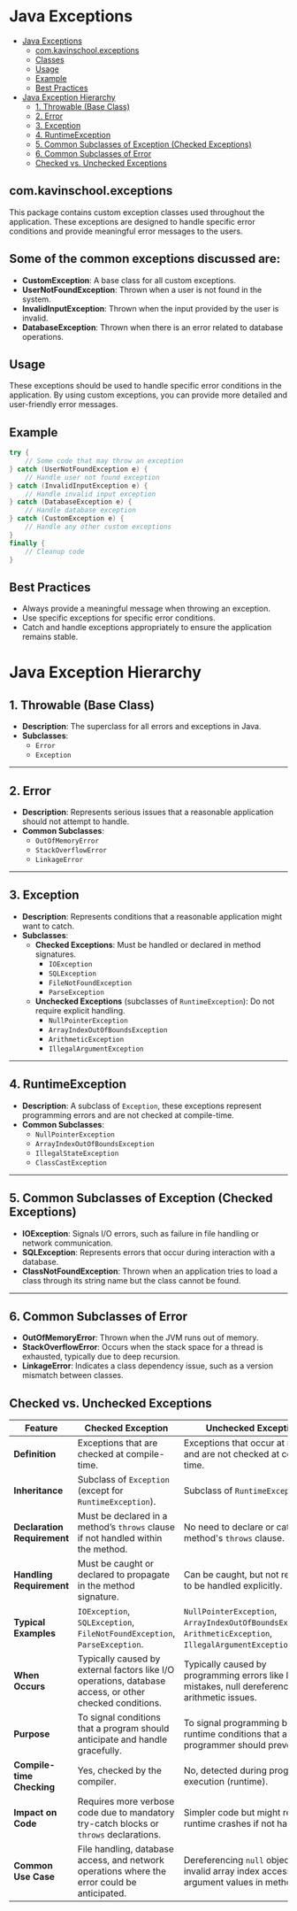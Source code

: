 # Java Exceptions

- [Java Exceptions](#java-exceptions)
  - [com.kavinschool.exceptions](#comkavinschoolexceptions)
  - [Classes](#classes)
  - [Usage](#usage)
  - [Example](#example)
  - [Best Practices](#best-practices)
- [Java Exception Hierarchy](#java-exception-hierarchy)
  - [1. Throwable (Base Class)](#1-throwable-base-class)
  - [2. Error](#2-error)
  - [3. Exception](#3-exception)
  - [4. RuntimeException](#4-runtimeexception)
  - [5. Common Subclasses of Exception (Checked Exceptions)](#5-common-subclasses-of-exception-checked-exceptions)
  - [6. Common Subclasses of Error](#6-common-subclasses-of-error)
  - [Checked vs. Unchecked Exceptions](#checked-vs-unchecked-exceptions)

## com.kavinschool.exceptions

This package contains custom exception classes used throughout the application. These exceptions are designed to handle specific error conditions and provide meaningful error messages to the users.

## Some of the common exceptions discussed are:

- **CustomException**: A base class for all custom exceptions.
- **UserNotFoundException**: Thrown when a user is not found in the system.
- **InvalidInputException**: Thrown when the input provided by the user is invalid.
- **DatabaseException**: Thrown when there is an error related to database operations.

## Usage

These exceptions should be used to handle specific error conditions in the application. By using custom exceptions, you can provide more detailed and user-friendly error messages.

## Example

```java
try {
    // Some code that may throw an exception
} catch (UserNotFoundException e) {
    // Handle user not found exception
} catch (InvalidInputException e) {
    // Handle invalid input exception
} catch (DatabaseException e) {
    // Handle database exception
} catch (CustomException e) {
    // Handle any other custom exceptions
}
finally {
    // Cleanup code
}
```

## Best Practices

- Always provide a meaningful message when throwing an exception.
- Use specific exceptions for specific error conditions.
- Catch and handle exceptions appropriately to ensure the application remains stable.

# Java Exception Hierarchy

## 1. Throwable (Base Class)

- **Description**: The superclass for all errors and exceptions in Java.
- **Subclasses**:
  - `Error`
  - `Exception`

---

## 2. Error

- **Description**: Represents serious issues that a reasonable application should not attempt to handle.
- **Common Subclasses**:
  - `OutOfMemoryError`
  - `StackOverflowError`
  - `LinkageError`

---

## 3. Exception

- **Description**: Represents conditions that a reasonable application might want to catch.
- **Subclasses**:
  - **Checked Exceptions**: Must be handled or declared in method signatures.
    - `IOException`
    - `SQLException`
    - `FileNotFoundException`
    - `ParseException`
  - **Unchecked Exceptions** (subclasses of `RuntimeException`): Do not require explicit handling.
    - `NullPointerException`
    - `ArrayIndexOutOfBoundsException`
    - `ArithmeticException`
    - `IllegalArgumentException`

---

## 4. RuntimeException

- **Description**: A subclass of `Exception`, these exceptions represent programming errors and are not checked at compile-time.
- **Common Subclasses**:
  - `NullPointerException`
  - `ArrayIndexOutOfBoundsException`
  - `IllegalStateException`
  - `ClassCastException`

---

## 5. Common Subclasses of Exception (Checked Exceptions)

- **IOException**: Signals I/O errors, such as failure in file handling or network communication.
- **SQLException**: Represents errors that occur during interaction with a database.
- **ClassNotFoundException**: Thrown when an application tries to load a class through its string name but the class cannot be found.

---

## 6. Common Subclasses of Error

- **OutOfMemoryError**: Thrown when the JVM runs out of memory.
- **StackOverflowError**: Occurs when the stack space for a thread is exhausted, typically due to deep recursion.
- **LinkageError**: Indicates a class dependency issue, such as a version mismatch between classes.

## Checked vs. Unchecked Exceptions

| Feature                   | Checked Exception                                | Unchecked Exception                                 |
|---------------------------|--------------------------------------------------|----------------------------------------------------|
| **Definition**             | Exceptions that are checked at compile-time.     | Exceptions that occur at runtime and are not checked at compile-time. |
| **Inheritance**            | Subclass of `Exception` (except for `RuntimeException`). | Subclass of `RuntimeException`.                    |
| **Declaration Requirement**| Must be declared in a method’s `throws` clause if not handled within the method. | No need to declare or catch in a method's `throws` clause. |
| **Handling Requirement**   | Must be caught or declared to propagate in the method signature. | Can be caught, but not required to be handled explicitly. |
| **Typical Examples**       | `IOException`, `SQLException`, `FileNotFoundException`, `ParseException`. | `NullPointerException`, `ArrayIndexOutOfBoundsException`, `ArithmeticException`, `IllegalArgumentException`. |
| **When Occurs**            | Typically caused by external factors like I/O operations, database access, or other checked conditions. | Typically caused by programming errors like logic mistakes, null dereferencing, or arithmetic issues. |
| **Purpose**                | To signal conditions that a program should anticipate and handle gracefully. | To signal programming bugs or runtime conditions that a programmer should prevent. |
| **Compile-time Checking**  | Yes, checked by the compiler.                   | No, detected during program execution (runtime).    |
| **Impact on Code**         | Requires more verbose code due to mandatory try-catch blocks or `throws` declarations. | Simpler code but might result in runtime crashes if not handled. |
| **Common Use Case**        | File handling, database access, and network operations where the error could be anticipated. | Dereferencing `null` objects, invalid array index access, illegal argument values in methods. |

